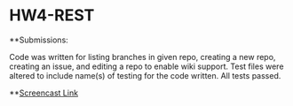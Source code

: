 # HW4-REST

**Submissions:

Code was written for listing branches in given repo, creating a new repo, creating an issue, and editing a repo to enable wiki support. Test files were altered to include name(s) of testing for the code written. All tests passed.

**[Screencast Link](https://streamable.com/ef5ca0)
